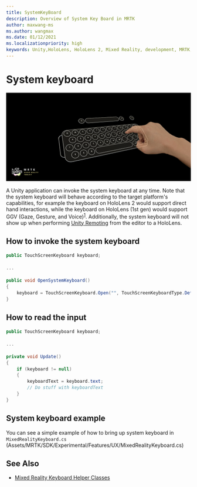 ```yaml
---
title: SystemKeyBoard
description: Overview of System Key Board in MRTK
author: maxwang-ms
ms.author: wangmax
ms.date: 01/12/2021
ms.localizationpriority: high
keywords: Unity,HoloLens, HoloLens 2, Mixed Reality, development, MRTK, System Keyboard,
---
```


# System keyboard

![System keyboard](../Images/system-keyboard/MRTK_SystemKeyboard_Main.png)

A Unity application can invoke the system keyboard at any time. Note that the system keyboard will behave according to the target platform's capabilities, for example the keyboard on HoloLens 2 would support direct hand interactions, while the keyboard on HoloLens (1st gen) would support GGV (Gaze, Gesture, and Voice)<sup>[1](https://docs.microsoft.com/windows/mixed-reality/gaze)</sup>. Additionally, the system keyboard will not show up when performing [Unity Remoting](../tools/HolographicRemoting.md) from the editor to a HoloLens.

## How to invoke the system keyboard

```c#
public TouchScreenKeyboard keyboard;

...

public void OpenSystemKeyboard()
{
    keyboard = TouchScreenKeyboard.Open("", TouchScreenKeyboardType.Default, false, false, false, false);
}
```

## How to read the input

```c#
public TouchScreenKeyboard keyboard;

...

private void Update()
{
    if (keyboard != null)
    {
        keyboardText = keyboard.text;
        // Do stuff with keyboardText
    }
}
```

## System keyboard example

You can see a simple example of how to bring up system keyboard in `MixedRealityKeyboard.cs` (Assets/MRTK/SDK/Experimental/Features/UX/MixedRealityKeyboard.cs)

## See Also

- [Mixed Reality Keyboard Helper Classes](../experimental/mixed-reality-keyboard/MixedRealityKeyboard.md)
